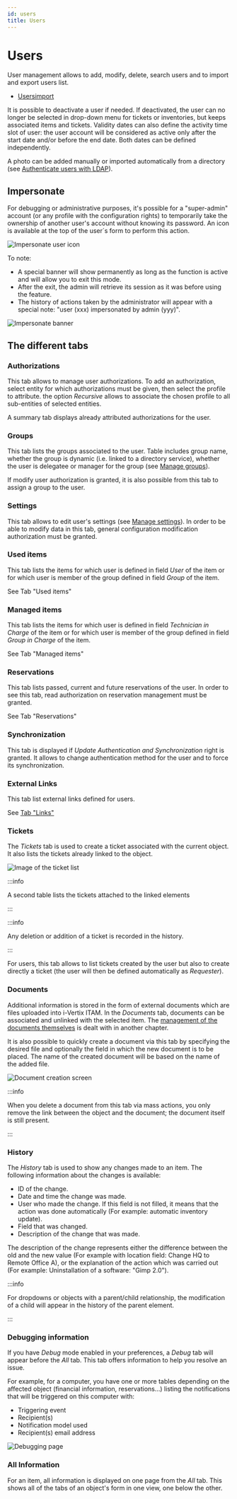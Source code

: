 ```yaml
---
id: users
title: Users
---
```


# Users

User management allows to add, modify, delete, search users and to
import and export users list.

- [Usersimport](/asset-management/modules/administration/users/usersimport)

It is possible to deactivate a user if needed. If deactivated, the user
can no longer be selected in drop-down menu for tickets or inventories,
but keeps associated items and tickets. Validity dates can also define
the activity time slot of user: the user account will be considered as
active only after the start date and/or before the end date. Both dates
can be defined independently.

A photo can be added manually or imported automatically from a directory
(see
[Authenticate users with LDAP](../../../modules/configuration/authentication/ldap)).

## Impersonate

For debugging or administrative purposes, it's possible for a
"super-admin" account (or any profile with the configuration rights) to
temporarily take the ownership of another user's account without knowing
its password. An icon is available at the top of the user´s form to
perform this action.

![Impersonate user icon](../../../assets/modules/administration/images/impersonate_icon.png)

To note:

- A special banner will show permanently as long as the function is
  active and will allow you to exit this mode.
- After the exit, the admin will retrieve its session as it was before
  using the feature.
- The history of actions taken by the administrator will appear with a
  special note: "user (xxx) impersonated by admin (yyy)".

![Impersonate banner](../../../assets/modules/administration/images/impersonate_banner.png)

## The different tabs

### Authorizations

This tab allows to manage user authorizations. To add an authorization,
select entity for which authorizations must be given, then select the
profile to attribute. the option *Recursive* allows to
associate the chosen profile to all sub-entities of selected entities.

A summary tab displays already attributed authorizations for the user.

### Groups

This tab lists the groups associated to the user. Table includes group
name, whether the group is dynamic (i.e. linked to a directory service),
whether the user is delegatee or manager for the group (see
[Manage groups](../../../modules/administration/groups)).

If modify user authorization is granted, it is also possible from this
tab to assign a group to the user.

### Settings

This tab allows to edit user's settings (see
[Manage settings](../../../first-steps/preferences)). In order to be able to modify data in this tab, general
configuration modification authorization must be granted.

### Used items

This tab lists the items for which user is defined in field *User* of
the item or for which user is member of the group defined in field
*Group* of the item.

See
Tab "Used items"

### Managed items

This tab lists the items for which user is defined in field *Technician
in Charge* of the item or for which user is member of the group defined
in field *Group in Charge* of the item.

See
Tab "Managed items"

### Reservations

This tab lists passed, current and future reservations of the user. In
order to see this tab, read authorization on reservation management must
be granted.

See
Tab "Reservations"

### Synchronization

This tab is displayed if *Update Authentication and Synchronization*
right is granted. It allows to change authentication method for the user
and to force its synchronization.

### External Links

This tab list external links defined for users.

See [Tab "Links"](../../../modules/tabs/external-links)

### Tickets

The *Tickets* tab is used to create a ticket associated with the current
object. It also lists the tickets already linked to the object.

![Image of the ticket list](../../../assets/modules/tabs/images/tickets.png)

:::info

A second table lists the tickets attached to the linked elements

:::

:::info

Any deletion or addition of a ticket is recorded in the history.

:::

For users, this tab allows to list tickets created by the user but also
to create directly a ticket (the user will then be defined automatically
as *Requester*).

### Documents

Additional information is stored in the form of external documents which
are files uploaded into i-Vertix ITAM. In the *Documents* tab, documents can be
associated and unlinked with the selected item. The
[management of the documents themselves](../../../modules/management/documents) is dealt with in another chapter.

It is also possible to quickly create a document via this tab by
specifying the desired file and optionally the field in which the new
document is to be placed. The name of the created document will be based
on the name of the added file.

![Document creation screen](../../../assets/modules/tabs/images/documents.png)

:::info

When you delete a document from this tab via mass actions, you only
remove the link between the object and the document; the document
itself is still present.

:::

### History

The *History* tab is used to show any changes made to an item. The
following information about the changes is available:

- ID of the change.
- Date and time the change was made.
- User who made the change. If this field is not filled, it means that
  the action was done automatically (For example: automatic inventory
  update).
- Field that was changed.
- Description of the change that was made.

The description of the change represents either the difference between
the old and the new value (For example with location field: Change HQ to
Remote Office A), or the explanation of the action which was carried out
(For example: Uninstallation of a software: "Gimp 2.0").

:::info

For dropdowns or objects with a parent/child relationship, the
modification of a child will appear in the history of the parent
element.

:::

### Debugging information

If you have *Debug* mode enabled in your preferences, a
*Debug* tab will appear before the *All* tab. This tab offers
information to help you resolve an issue.

For example, for a computer, you have one or more tables depending on
the affected object (financial information, reservations...) listing
the notifications that will be triggered on this computer with:

- Triggering event
- Recipient(s)
- Notification model used
- Recipient(s) email address

![Debugging page](../../../assets/modules/tabs/images/debug.png)

### All Information

For an item, all information is displayed on one page from the *All*
tab. This shows all of the tabs of an object's form in one view, one
below the other.
